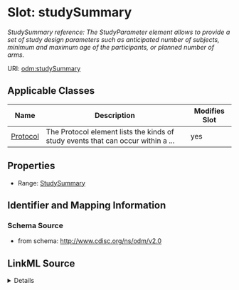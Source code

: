 # Slot: studySummary


_StudySummary reference: The StudyParameter element allows to provide a set of study design parameters such as anticipated number of subjects, minimum and maximum age of the participants, or planned number of arms._



URI: [odm:studySummary](http://www.cdisc.org/ns/odm/v2.0/studySummary)



<!-- no inheritance hierarchy -->




## Applicable Classes

| Name | Description | Modifies Slot |
| --- | --- | --- |
[Protocol](Protocol.md) | The Protocol element lists the kinds of study events that can occur within a ... |  yes  |







## Properties

* Range: [StudySummary](StudySummary.md)





## Identifier and Mapping Information







### Schema Source


* from schema: http://www.cdisc.org/ns/odm/v2.0




## LinkML Source

<details>
```yaml
name: studySummary
description: 'StudySummary reference: The StudyParameter element allows to provide
  a set of study design parameters such as anticipated number of subjects, minimum
  and maximum age of the participants, or planned number of arms.'
from_schema: http://www.cdisc.org/ns/odm/v2.0
rank: 1000
identifier: false
alias: studySummary
domain_of:
- Protocol
range: StudySummary

```
</details>
